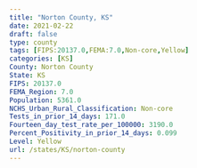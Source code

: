 ```yaml
---
title: "Norton County, KS"
date: 2021-02-22
draft: false
type: county
tags: [FIPS:20137.0,FEMA:7.0,Non-core,Yellow]
categories: [KS]
County: Norton County
State: KS
FIPS: 20137.0
FEMA_Region: 7.0
Population: 5361.0
NCHS_Urban_Rural_Classification: Non-core
Tests_in_prior_14_days: 171.0
Fourteen_day_test_rate_per_100000: 3190.0
Percent_Positivity_in_prior_14_days: 0.099
Level: Yellow
url: /states/KS/norton-county
---
```




